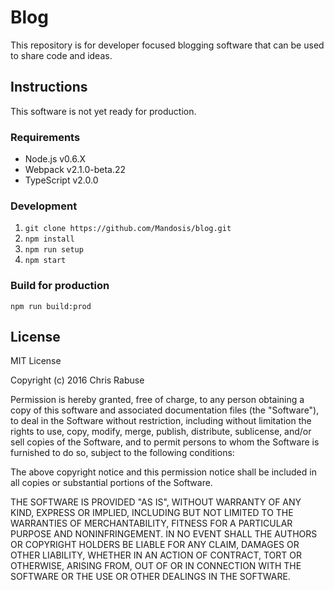 # Blog

This repository is for developer focused blogging software that can be used to share code and ideas.


## Instructions
This software is not yet ready for production.

### Requirements

- Node.js v0.6.X
- Webpack v2.1.0-beta.22
- TypeScript v2.0.0

### Development

1. `git clone https://github.com/Mandosis/blog.git`
2. `npm install`
3. `npm run setup`
4. `npm start`

### Build for production

`npm run build:prod`

## License

MIT License

Copyright (c) 2016 Chris Rabuse

Permission is hereby granted, free of charge, to any person obtaining a copy
of this software and associated documentation files (the "Software"), to deal
in the Software without restriction, including without limitation the rights
to use, copy, modify, merge, publish, distribute, sublicense, and/or sell
copies of the Software, and to permit persons to whom the Software is
furnished to do so, subject to the following conditions:

The above copyright notice and this permission notice shall be included in all
copies or substantial portions of the Software.

THE SOFTWARE IS PROVIDED "AS IS", WITHOUT WARRANTY OF ANY KIND, EXPRESS OR
IMPLIED, INCLUDING BUT NOT LIMITED TO THE WARRANTIES OF MERCHANTABILITY,
FITNESS FOR A PARTICULAR PURPOSE AND NONINFRINGEMENT. IN NO EVENT SHALL THE
AUTHORS OR COPYRIGHT HOLDERS BE LIABLE FOR ANY CLAIM, DAMAGES OR OTHER
LIABILITY, WHETHER IN AN ACTION OF CONTRACT, TORT OR OTHERWISE, ARISING FROM,
OUT OF OR IN CONNECTION WITH THE SOFTWARE OR THE USE OR OTHER DEALINGS IN THE
SOFTWARE.
